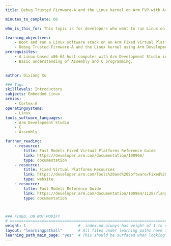 ```yaml
---
title: Debug Trusted Firmware-A and the Linux kernel on Arm FVP with Arm Development Studio 

minutes_to_complete: 60

who_is_this_for: This topic is for developers who want to run Linux on Arm Fixed Virtual Platforms (FVPs) and debug both Trusted Firmware-A and the Linux kernel using Arm Development Studio.

learning_objectives:
    - Boot and run a Linux software stack on an Arm Fixed Virtual Platform (FVP).
    - Debug Trusted Firmware-A and the Linux kernel using Arm Development Studio.
prerequisites:
    - A Linux-based x86-64 host computer with Arm Development Studio installed.
    - Basic understanding of Assembly and C programming.
   

author: Qixiang Xu

### Tags
skilllevels: Introductory
subjects: Embedded Linux
armips:
    - Cortex-A
operatingsystems:
    - Linux
tools_software_languages:
    - Arm Development Studio
    - C
    - Assembly

further_reading:
    - resource:
        title: Fast Models Fixed Virtual Platforms Reference Guide
        link: https://developer.arm.com/documentation/100966/
        type: documentation
    - resource:
        title: Fixed Virtual Platforms Resources
        link: https://developer.arm.com/Tools%20and%20Software/Fixed%20Virtual%20Platforms
        type: website
    - resource:
        title: Fast Models Reference Guide
        link: https://developer.arm.com/documentation/100964/1128/?lang=en
        type: documentation



### FIXED, DO NOT MODIFY
# ================================================================================
weight: 1                       # _index.md always has weight of 1 to order correctly
layout: "learningpathall"       # All files under learning paths have this same wrapper
learning_path_main_page: "yes"  # This should be surfaced when looking for related content. Only set for _index.md of learning path content.
---
```

